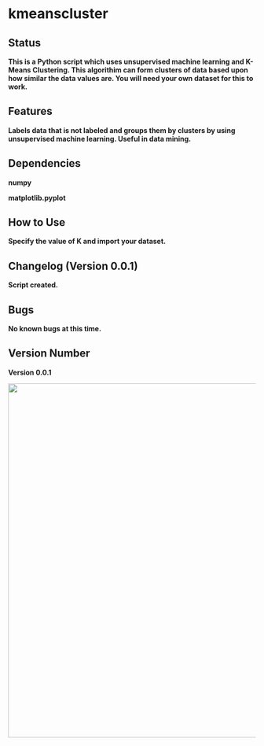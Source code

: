 # kmeanscluster
<h2><strong>Status&nbsp;</strong></h2>
<p><strong>This is a Python script which uses unsupervised machine learning and K-Means Clustering. This algorithim can form clusters of data based upon how similar the data values are. You will need your own dataset for this to work.<br /></strong></p>
<h2><strong>Features</strong></h2>
<p><strong>Labels data that is not labeled and groups them by clusters by using unsupervised machine learning. Useful in data mining.<br /></strong></p>
<h2><strong>Dependencies<br /></strong></h2>
<p><strong>numpy</strong></p>
<p><strong>matplotlib.pyplot</strong></p>
<h2><strong>How to Use<br /></strong></h2>
<p><strong>Specify the value of K and import your dataset.</strong></p>
<h2>Changelog (Version 0.0.1)</h2>
<p><strong>Script created.<br /></strong></p>
<h2>Bugs</h2>
<p><strong>No known bugs at this time.&nbsp;</strong></p>
<h2><strong>Version Number</strong></h2>
<p><strong>Version 0.0.1</strong></p>
<p><strong><img src="https://i.ytimg.com/vi/b99UVkWzYTQ/maxresdefault.jpg" alt="" width="1280" height="720" /></strong></p>
